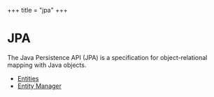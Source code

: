 +++
title = "jpa"
+++

# JPA

The Java Persistence API (JPA) is a specification for object-relational mapping with Java objects.

- [Entities](./entities)
- [Entity Manager](./entity-manager)
